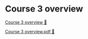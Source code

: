 # Course 3 overview

[Course 3 overview 🔗](https://www.coursera.org/learn/cloud-security-risks-identify-and-protect-against-threats/supplement/d63fj/course-3-overview)

[Course 3 overview.pdf 🔗](https://1drv.ms/b/c/526c45566c8c239a/EQFkCo-Z-HZBjOmW4lSqgIMBVIneFG5-51Qkz3xnPz7ytQ?e=UhHQdU)
